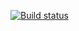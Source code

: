 [![Build status](https://ci.appveyor.com/api/projects/status/72yu1sh9rboal3wg?svg=true)](https://ci.appveyor.com/project/alloenne/aqa3-web)